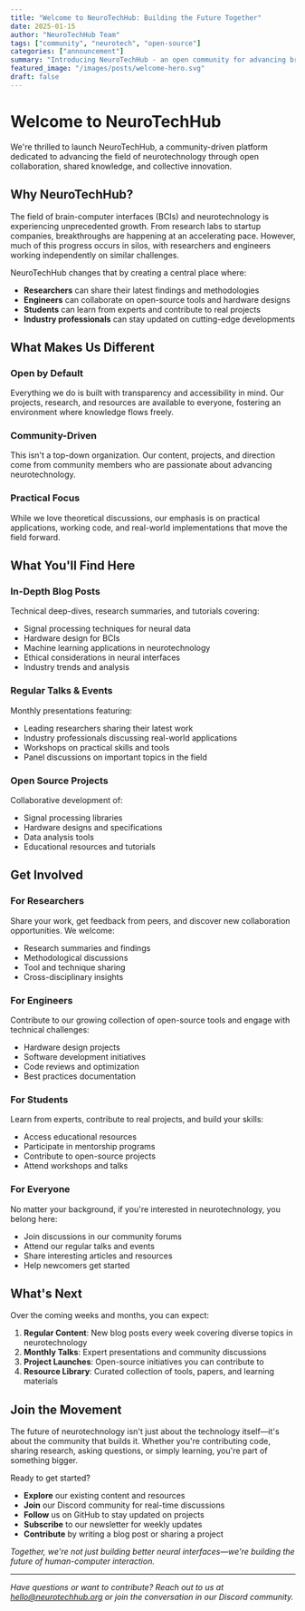 ```yaml
---
title: "Welcome to NeuroTechHub: Building the Future Together"
date: 2025-01-15
author: "NeuroTechHub Team"
tags: ["community", "neurotech", "open-source"]
categories: ["announcement"]
summary: "Introducing NeuroTechHub - an open community for advancing brain-computer interface technology through collaboration and shared knowledge."
featured_image: "/images/posts/welcome-hero.svg"
draft: false
---
```


# Welcome to NeuroTechHub

We're thrilled to launch NeuroTechHub, a community-driven platform dedicated to advancing the field of neurotechnology through open collaboration, shared knowledge, and collective innovation.

## Why NeuroTechHub?

The field of brain-computer interfaces (BCIs) and neurotechnology is experiencing unprecedented growth. From research labs to startup companies, breakthroughs are happening at an accelerating pace. However, much of this progress occurs in silos, with researchers and engineers working independently on similar challenges.

NeuroTechHub changes that by creating a central place where:

- **Researchers** can share their latest findings and methodologies
- **Engineers** can collaborate on open-source tools and hardware designs
- **Students** can learn from experts and contribute to real projects
- **Industry professionals** can stay updated on cutting-edge developments

## What Makes Us Different

### Open by Default

Everything we do is built with transparency and accessibility in mind. Our projects, research, and resources are available to everyone, fostering an environment where knowledge flows freely.

### Community-Driven

This isn't a top-down organization. Our content, projects, and direction come from community members who are passionate about advancing neurotechnology.

### Practical Focus

While we love theoretical discussions, our emphasis is on practical applications, working code, and real-world implementations that move the field forward.

## What You'll Find Here

### In-Depth Blog Posts

Technical deep-dives, research summaries, and tutorials covering:

- Signal processing techniques for neural data
- Hardware design for BCIs
- Machine learning applications in neurotechnology
- Ethical considerations in neural interfaces
- Industry trends and analysis

### Regular Talks & Events

Monthly presentations featuring:

- Leading researchers sharing their latest work
- Industry professionals discussing real-world applications
- Workshops on practical skills and tools
- Panel discussions on important topics in the field

### Open Source Projects

Collaborative development of:

- Signal processing libraries
- Hardware designs and specifications
- Data analysis tools
- Educational resources and tutorials

## Get Involved

### For Researchers

Share your work, get feedback from peers, and discover new collaboration opportunities. We welcome:

- Research summaries and findings
- Methodological discussions
- Tool and technique sharing
- Cross-disciplinary insights

### For Engineers

Contribute to our growing collection of open-source tools and engage with technical challenges:

- Hardware design projects
- Software development initiatives
- Code reviews and optimization
- Best practices documentation

### For Students

Learn from experts, contribute to real projects, and build your skills:

- Access educational resources
- Participate in mentorship programs
- Contribute to open-source projects
- Attend workshops and talks

### For Everyone

No matter your background, if you're interested in neurotechnology, you belong here:

- Join discussions in our community forums
- Attend our regular talks and events
- Share interesting articles and resources
- Help newcomers get started

## What's Next

Over the coming weeks and months, you can expect:

1. **Regular Content**: New blog posts every week covering diverse topics in neurotechnology
2. **Monthly Talks**: Expert presentations and community discussions
3. **Project Launches**: Open-source initiatives you can contribute to
4. **Resource Library**: Curated collection of tools, papers, and learning materials

## Join the Movement

The future of neurotechnology isn't just about the technology itself—it's about the community that builds it. Whether you're contributing code, sharing research, asking questions, or simply learning, you're part of something bigger.

Ready to get started?

- **Explore** our existing content and resources
- **Join** our Discord community for real-time discussions
- **Follow** us on GitHub to stay updated on projects
- **Subscribe** to our newsletter for weekly updates
- **Contribute** by writing a blog post or sharing a project

_Together, we're not just building better neural interfaces—we're building the future of human-computer interaction._

---

_Have questions or want to contribute? Reach out to us at hello@neurotechhub.org or join the conversation in our Discord community._
